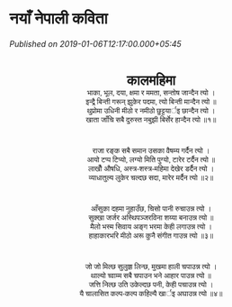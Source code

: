 # नयाँ नेपाली कविता

*Published on 2019-01-06T12:17:00.000+05:45*

<h2 style="height: 0px;">
<div style="text-align: center;">
<div style="text-align: left;">
<h2 style="text-align: center;">
<div align="center" class="MsoNormal" style="line-height: normal;">
<b><span lang="NE" style="font-family: Mangal, serif; font-size: 18pt;">कालमहिमा</span></b><b><span style="font-family: "Times New Roman", serif; font-size: 18pt;"><o:p></o:p></span></b></div>
<div align="center" class="MsoNormal" style="line-height: normal; margin-bottom: 0.0001pt;">
<span style="font-weight: normal;"><span style="font-family: Georgia, Times New Roman, serif; font-size: small;"><span lang="NE">भाका</span>, <span lang="NE">भूल</span>, <span lang="NE">दया</span>, <span lang="NE">क्षमा र
ममता</span>, <span lang="NE">सन्तोष जान्दैन त्यो ।</span><o:p></o:p></span></span></div>
<div align="center" class="MsoNormal" style="line-height: normal; margin-bottom: 0.0001pt;">
<span style="font-weight: normal;"><span style="font-family: Georgia, Times New Roman, serif; font-size: small;"><span lang="NE">इन्द्रै
बिन्ती गरून् झुकेर पदमा</span>, <span lang="NE">त्यो बिन्ती मान्दैन त्यो ॥</span><o:p></o:p></span></span></div>
<div align="center" class="MsoNormal" style="line-height: normal; margin-bottom: 0.0001pt;">
<span style="font-weight: normal;"><span style="font-family: Georgia, Times New Roman, serif; font-size: small;"><span lang="NE">थुप्रोमा
उधिनी मीठो र नमीठो छुट्टयार्इ छान्दैन त्यो ।</span><o:p></o:p></span></span></div>
<div align="center" class="MsoNormal" style="line-height: normal; margin-bottom: 0.0001pt;">
<span style="font-weight: normal;"><span style="font-family: Georgia, Times New Roman, serif; font-size: small;"><span lang="NE">खाता
जाँचि सबै दुरुस्त नबुझी बिर्सेर हान्दैन त्यो ॥१॥</span><o:p></o:p></span></span></div>
<div align="center" class="MsoNormal" style="line-height: normal; margin-bottom: 0.0001pt;">
<br /></div>
<div align="center" class="MsoNormal" style="line-height: normal; margin-bottom: 0.0001pt;">
<span style="font-weight: normal;"><span style="font-family: Georgia, Times New Roman, serif; font-size: small;"><span lang="NE">राजा
रङ्क सबै समान उसका वैषम्य गर्दैन त्यो ।</span><o:p></o:p></span></span></div>
<div align="center" class="MsoNormal" style="line-height: normal; margin-bottom: 0.0001pt;">
<span style="font-weight: normal;"><span style="font-family: Georgia, Times New Roman, serif; font-size: small;"><span lang="NE">आयो टप्प
टिप्यो</span>, <span lang="NE">लग्यो मिति पुग्यो</span>,
<span lang="NE">टारेर टर्दैन त्यो ॥</span><o:p></o:p></span></span></div>
<div align="center" class="MsoNormal" style="line-height: normal; margin-bottom: 0.0001pt;">
<span style="font-weight: normal;"><span style="font-family: Georgia, Times New Roman, serif; font-size: small;"><span lang="NE">लाखौँ औषधि</span>, <span lang="NE">अस्त्र-शस्त्र-महिमा
देखेर डर्दैन त्यो ।</span><o:p></o:p></span></span></div>
<div align="center" class="MsoNormal" style="line-height: normal; margin-bottom: 0.0001pt;">
<span style="font-weight: normal;"><span style="font-family: Georgia, Times New Roman, serif; font-size: small;"><span lang="NE">व्याधातुल्य
लुकेर चल्दछ सदा</span>, <span lang="NE">मारेर मर्दैन त्यो ॥२॥</span><o:p></o:p></span></span></div>
<div align="center" class="MsoNormal" style="line-height: normal; margin-bottom: 0.0001pt;">
<br /></div>
<div align="center" class="MsoNormal" style="line-height: normal; margin-bottom: 0.0001pt;">
<span style="font-weight: normal;"><span style="font-family: Georgia, Times New Roman, serif; font-size: small;"><span lang="NE">आँसुका
दहमा नुहाउँछ</span>, <span lang="NE">चिसो पानी रुचाउन्न त्यो ।</span><o:p></o:p></span></span></div>
<div align="center" class="MsoNormal" style="line-height: normal; margin-bottom: 0.0001pt;">
<span style="font-weight: normal;"><span style="font-family: Georgia, Times New Roman, serif; font-size: small;"><span lang="NE">सुक्खा
जर्जर अस्थिपञ्जरविना शय्या बनाउन्न त्यो ॥</span><o:p></o:p></span></span></div>
<div align="center" class="MsoNormal" style="line-height: normal; margin-bottom: 0.0001pt;">
<span style="font-weight: normal;"><span style="font-family: Georgia, Times New Roman, serif; font-size: small;"><span lang="NE">मैलो
भस्म सिवाय अङ्ग भरमा केही लगाउन्न त्यो ।</span><o:p></o:p></span></span></div>
<div align="center" class="MsoNormal" style="line-height: normal; margin-bottom: 0.0001pt;">
<span style="font-weight: normal;"><span style="font-family: Georgia, Times New Roman, serif; font-size: small;"><span lang="NE">हाहाकारभरि
मीठो अरू कुनै संगीत गाउन्न त्यो ॥३॥</span><o:p></o:p></span></span></div>
<div align="center" class="MsoNormal" style="line-height: normal; margin-bottom: 0.0001pt;">
<br /></div>
<div align="center" class="MsoNormal" style="line-height: normal; margin-bottom: 0.0001pt;">
<span style="font-weight: normal;"><span style="font-family: Georgia, Times New Roman, serif; font-size: small;"><span lang="NE">जो जो
मिल्छ सुलुक्क लिन्छ</span>, <span lang="NE">मुखमा हाली चपाउन्न त्यो ।</span><o:p></o:p></span></span></div>
<div align="center" class="MsoNormal" style="line-height: normal; margin-bottom: 0.0001pt;">
<span style="font-weight: normal;"><span style="font-family: Georgia, Times New Roman, serif; font-size: small;"><span lang="NE">थाल्यो
च्वाम्म सबै चपाउन भने आहार पाउन्न त्यो ॥</span><o:p></o:p></span></span></div>
<div align="center" class="MsoNormal" style="line-height: normal; margin-bottom: 0.0001pt;">
<span style="font-weight: normal;"><span style="font-family: Georgia, Times New Roman, serif; font-size: small;"><span lang="NE">जत्ति
निल्छ उति उकेल्दछ पनी</span>, <span lang="NE">केही पचाउन्न त्यो ।</span><o:p></o:p></span></span></div>
<div align="center" class="MsoNormal" style="line-height: normal; margin-bottom: 0.0001pt;">
<span lang="NE" style="font-weight: normal;"><span style="font-family: Georgia, Times New Roman, serif; font-size: small;">यै
चालासित कल्प-कल्प कहिल्यै खार्इ अघाउन्न त्यो ॥४॥</span></span><b><span style="font-family: "Times New Roman", serif; font-size: 18pt;"><o:p></o:p></span></b></div>
<div class="MsoNormal">
<br /></div>
</h2>
</div>
</div>
</h2>
